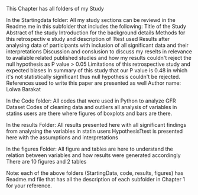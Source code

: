 This Chapter has all folders of my Study

In the Startingdata folder:
All my study sections can be reviewd in the Readme.me in this subfolder that includes the following:
Title of the Study
Abstract of the study
Introduction for the background details
Methods for this retrospectiv e study and description of Ttest used
Results after analysing data of participants with inclusion of all significant data and their interpretations
Discussion and conslusion to discuss my reselts in relevance to available related published studies and how my results couldn't reject the null hypothesis as P value > 0.05 
Limitations of this retrospective study and expected biases
In summary of this study that our P value is 0.48 in which it's not statistically significant thus null hypothesis couldn't be rejected.
References used to write this paper are presented as well 
Author name: Lolwa Barakat 

In the Code folder:
All codes that were used in Python to analyze GFR Dataset 
Codes of cleaning data and outliers
all analysis of variables in statins users are there where figures of boxplots and bars are there.

In the results Folder:
All results presented here with all significant findings from analysing the variables in statin users 
HypothesisTtest is presented here with the assumptions and interpretations

In the figures Folder:
All figure and tables are here to understand the relation between variables and how results were generated accordingly 
There are 10 figures and 2 tables 

Note: each of the above folders (StartingData, code, results, figures) has Readme.md file that has all the description of each subfolder in Chapter 1 for your reference.
